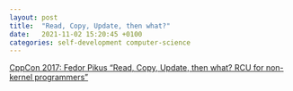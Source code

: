 ```yaml
---
layout: post
title:  "Read, Copy, Update, then what?"
date:   2021-11-02 15:20:45 +0100
categories: self-development computer-science 
---
```



[CppCon 2017: Fedor Pikus “Read, Copy, Update, then what? RCU for non-kernel programmers”](https://www.youtube.com/watch?v=rxQ5K9lo034)